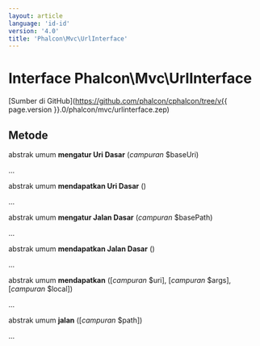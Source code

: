 ```yaml
---
layout: article
language: 'id-id'
version: '4.0'
title: 'Phalcon\Mvc\UrlInterface'
---
```

# Interface **Phalcon\Mvc\UrlInterface**

[Sumber di GitHub](https://github.com/phalcon/cphalcon/tree/v{{ page.version }}.0/phalcon/mvc/urlinterface.zep)

## Metode

abstrak umum **mengatur Uri Dasar** (*campuran* $baseUri)

...

abstrak umum **mendapatkan Uri Dasar** ()

...

abstrak umum **mengatur Jalan Dasar** (*campuran* $basePath)

...

abstrak umum **mendapatkan Jalan Dasar** ()

...

abstrak umum **mendapatkan** ([*campuran* $uri], [*campuran* $args], [*campuran* $local])

...

abstrak umum **jalan** ([*campuran* $path])

...